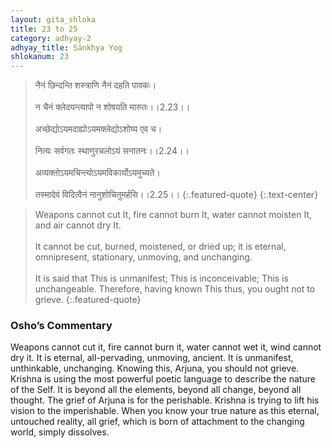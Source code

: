 ```yaml
---
layout: gita_shloka
title: 23 to 25
category: adhyay-2
adhyay_title: Sānkhya Yog
shlokanum: 23
---
```


> नैनं छिन्दन्ति शस्त्राणि नैनं दहति पावकः।<br><br>न चैनं क्लेदयन्त्यापो न शोषयति मारुतः।।2.23।।<br><br>अच्छेद्योऽयमदाह्योऽयमक्लेद्योऽशोष्य एव च।<br><br>नित्यः सर्वगतः स्थाणुरचलोऽयं सनातनः।।2.24।।<br><br>अव्यक्तोऽयमचिन्त्योऽयमविकार्योऽयमुच्यते।<br><br>तस्मादेवं विदित्वैनं नानुशोचितुमर्हसि।।2.25।।
{:.featured-quote}
{:.text-center}

> Weapons cannot cut It, fire cannot burn It, water cannot moisten It, and air cannot dry It.<br><br>It cannot be cut, burned, moistened, or dried up; it is eternal, omnipresent, stationary, unmoving, and unchanging.<br><br>It is said that This is unmanifest; This is inconceivable; This is unchangeable. Therefore, having known This thus, you ought not to grieve.
{:.featured-quote}

### Osho’s Commentary
Weapons cannot cut it, fire cannot burn it, water cannot wet it, wind cannot dry it. It is eternal, all-pervading, unmoving, ancient. It is unmanifest, unthinkable, unchanging. Knowing this, Arjuna, you should not grieve.
Krishna is using the most powerful poetic language to describe the nature of the Self. It is beyond all the elements, beyond all change, beyond all thought.
The grief of Arjuna is for the perishable. Krishna is trying to lift his vision to the imperishable. When you know your true nature as this eternal, untouched reality, all grief, which is born of attachment to the changing world, simply dissolves.
